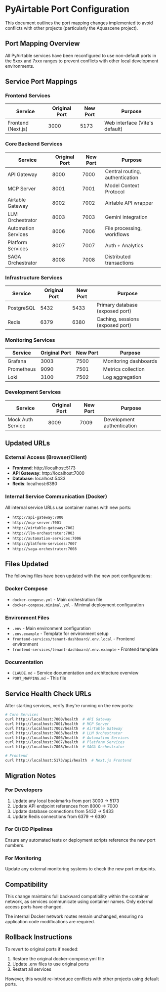 # PyAirtable Port Configuration

This document outlines the port mapping changes implemented to avoid conflicts with other projects (particularly the Aquascene project).

## Port Mapping Overview

All PyAirtable services have been reconfigured to use non-default ports in the 5xxx and 7xxx ranges to prevent conflicts with other local development environments.

## Service Port Mappings

### Frontend Services
| Service | Original Port | New Port | Purpose |
|---------|---------------|----------|---------|
| Frontend (Next.js) | 3000 | 5173 | Web interface (Vite's default) |

### Core Backend Services  
| Service | Original Port | New Port | Purpose |
|---------|---------------|----------|---------|
| API Gateway | 8000 | 7000 | Central routing, authentication |
| MCP Server | 8001 | 7001 | Model Context Protocol |
| Airtable Gateway | 8002 | 7002 | Airtable API wrapper |
| LLM Orchestrator | 8003 | 7003 | Gemini integration |
| Automation Services | 8006 | 7006 | File processing, workflows |
| Platform Services | 8007 | 7007 | Auth + Analytics |
| SAGA Orchestrator | 8008 | 7008 | Distributed transactions |

### Infrastructure Services
| Service | Original Port | New Port | Purpose |
|---------|---------------|----------|---------|
| PostgreSQL | 5432 | 5433 | Primary database (exposed port) |
| Redis | 6379 | 6380 | Caching, sessions (exposed port) |

### Monitoring Services
| Service | Original Port | New Port | Purpose |
|---------|---------------|----------|---------|
| Grafana | 3003 | 7500 | Monitoring dashboards |
| Prometheus | 9090 | 7501 | Metrics collection |
| Loki | 3100 | 7502 | Log aggregation |

### Development Services
| Service | Original Port | New Port | Purpose |
|---------|---------------|----------|---------|
| Mock Auth Service | 8009 | 7009 | Development authentication |

## Updated URLs

### External Access (Browser/Client)
- **Frontend**: http://localhost:5173
- **API Gateway**: http://localhost:7000
- **Database**: localhost:5433
- **Redis**: localhost:6380

### Internal Service Communication (Docker)
All internal service URLs use container names with new ports:
- `http://api-gateway:7000`
- `http://mcp-server:7001`
- `http://airtable-gateway:7002`
- `http://llm-orchestrator:7003`
- `http://automation-services:7006`
- `http://platform-services:7007`
- `http://saga-orchestrator:7008`

## Files Updated

The following files have been updated with the new port configurations:

### Docker Compose
- `docker-compose.yml` - Main orchestration file
- `docker-compose.minimal.yml` - Minimal deployment configuration

### Environment Files
- `.env` - Main environment configuration
- `.env.example` - Template for environment setup
- `frontend-services/tenant-dashboard/.env.local` - Frontend environment
- `frontend-services/tenant-dashboard/.env.example` - Frontend template

### Documentation
- `CLAUDE.md` - Service documentation and architecture overview
- `PORT_MAPPING.md` - This file

## Service Health Check URLs

After starting services, verify they're running on the new ports:

```bash
# Core Services
curl http://localhost:7000/health  # API Gateway
curl http://localhost:7001/health  # MCP Server
curl http://localhost:7002/health  # Airtable Gateway
curl http://localhost:7003/health  # LLM Orchestrator
curl http://localhost:7006/health  # Automation Services
curl http://localhost:7007/health  # Platform Services
curl http://localhost:7008/health  # SAGA Orchestrator

# Frontend
curl http://localhost:5173/api/health  # Next.js Frontend
```

## Migration Notes

### For Developers
1. Update any local bookmarks from port 3000 → 5173
2. Update API endpoint references from 8000 → 7000
3. Update database connections from 5432 → 5433
4. Update Redis connections from 6379 → 6380

### For CI/CD Pipelines
Ensure any automated tests or deployment scripts reference the new port numbers.

### For Monitoring
Update any external monitoring systems to check the new port endpoints.

## Compatibility

This change maintains full backward compatibility within the container network, as services communicate using container names. Only external access ports have changed.

The internal Docker network routes remain unchanged, ensuring no application code modifications are required.

## Rollback Instructions

To revert to original ports if needed:
1. Restore the original docker-compose.yml file
2. Update .env files to use original ports
3. Restart all services

However, this would re-introduce conflicts with other projects using default ports.